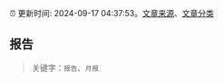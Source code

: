 :alarm_clock: 更新时间: 2024-09-17 04:37:53。[文章来源](/README.md)、[文章分类](/TAGS.md)

## 报告


> 关键字：`报告`、`月报`



